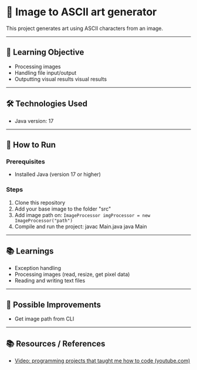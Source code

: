# 📌 Image to ASCII art generator
This project generates art using ASCII characters from an image.

---

## 🎯 Learning Objective
- Processing images
- Handling file input/output 
- Outputting visual results visual results
---

## 🛠️ Technologies Used
- Java version: 17  

---

## 🚀 How to Run
### Prerequisites
- Installed Java (version 17 or higher)   

### Steps
1. Clone this repository
3. Add your base image to the folder "src"
4. Add image path on: `ImageProcessor imgProcessor = new ImageProcessor("path")`
3. Compile and run the project:
  javac Main.java
  java Main

---

## 📚 Learnings
- Exception handling
- Processing images (read, resize, get pixel data)
- Reading and writing text files

---

## 🔮 Possible Improvements
- Get image path from CLI

---

## 📚 Resources / References

- [Video: programming projects that taught me how to code (youtube.com)](https://www.youtube.com/watch?v=jAMegKEetx4)
